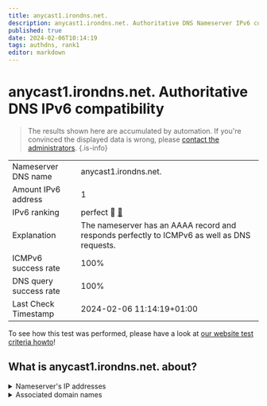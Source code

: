 ```yaml
---
title: anycast1.irondns.net.
description: anycast1.irondns.net. Authoritative DNS Nameserver IPv6 compatibility
published: true
date: 2024-02-06T10:14:19
tags: authdns, rank1
editor: markdown
---
```


# anycast1.irondns.net. Authoritative DNS IPv6 compatibility

> The results shown here are accumulated by automation. If you're convinced the displayed data is wrong, please [contact the administrators](/howto/chat). 
{.is-info}




|   |   |
| - | - |
| Nameserver DNS name | anycast1.irondns.net.
| Amount IPv6 address | 1
| IPv6 ranking | perfect :1st_place_medal: [🔗](/howto/ranking) |
| Explanation | The nameserver has an AAAA record and responds perfectly to ICMPv6 as well as DNS requests. |
| ICMPv6 success rate | 100%|
| DNS query success rate | 100% |
| Last Check Timestamp | 2024-02-06 11:14:19+01:00 |

To see how this test was performed, please have a look at [our website test criteria howto](/howto/testcriteria/authdns)!


## What is anycast1.irondns.net. about?




<details>
<summary>Nameserver's IP addresses</summary>

2a01:5b0:4::5

</details>



<details>
<summary>Associated domain names</summary>

www.land.nrw

www.netaachen.de

</details>
